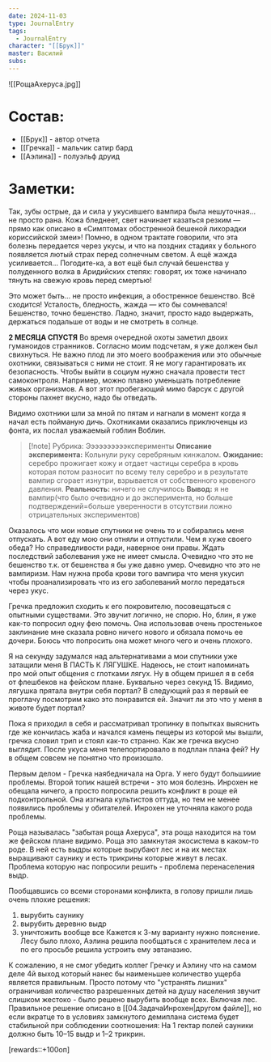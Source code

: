 ```yaml
---
date: 2024-11-03
type: JournalEntry
tags:
  - JournalEntry
character: "[[Брук]]"
master: Василий
subs:
---
```

![[РощаАхеруса.jpg]]
# Состав:
- [[Брук]] - автор отчета
- [[Гречка]] - мальчик сатир бард
- [[Аэлина]] - полуэльф друид

# Заметки:
Так, зубы острые, да и сила у укусившего вампира была нешуточная... не просто рана. Кожа бледнеет, свет начинает казаться резким — прямо как описано в «Симптомах обостренной бешеной лихорадки кориссийской змеи»! Помню, в одном трактате говорили, что эта болезнь передается через укусы, и что на поздних стадиях у больного появляется лютый страх перед солнечным светом. А ещё жажда усиливается… Погодите-ка, а вот ещё был случай бешенства у полуденного волка в Аридийских степях: говорят, их тоже начинало тянуть на свежую кровь перед смертью!

Это может быть... не просто инфекция, а обостренное бешенство. Всё сходится! Усталость, бледность, жажда — кто бы сомневался! Бешенство, точно бешенство. Ладно, значит, просто надо выдержать, держаться подальше от воды и не смотреть в солнце.

**2 МЕСЯЦА СПУСТЯ**
Во время очередной охоты заметил двоих гуманоидов странников. Согласно моим подсчетам, я уже должен был свихнуться. Не важно плод ли это моего воображения или это обычные охотники, связываться с ними не стоит. Я не могу гарантировать их безопасность. Чтобы выйти в социум нужно сначала провести тест самоконтроля. Например, можно плавно уменьшать потребление живых организмов. А вот этот пробегающий мимо барсук с другой стороны пахнет вкусно, надо бы отведать.

Видимо охотники шли за мной по пятам и нагнали в момент когда я начал есть пойманую дичь. Охотниками оказались приключенцы из фонта, их послал уважаемый гоблин Воблин.

>[!note] Рубрика: Ээээээээээксперименты
> **Описание эксперимента:** Кольнули руку серебряным кинжалом.
> **Ожидание:** серебро прожигает кожу и отдает частицы серебра в кровь которая потом разносит по всему телу серебро и в результате вампир сгорает изнутри, взрывается от собственного кровеного давления.
> **Реальность:** ничего не случилось
> **Вывод:** я не вампир(что было очевидно и до эксперимента, но больше подтверждений=больше уверенности в отсутствии ложно отрицательных экспериментов)

Оказалось что мои новые спутники не очень то и собирались меня отпускать. А вот еду мою они отняли и отпустили. Чем я хуже своего обеда? Но справедливости ради, наверное они правы. Ждать последствий заболевания уже не имеет смысла. Очевидно что это не бешенство т.к. от бешенства я бы уже давно умер. Очевидно что это не вампиризм. Нам нужна проба крови того вампира что меня укусил чтобы проанализировать что из его заболеваний могло передаться через укус.

Гречка предложил сходить к его покровителю, посовещаться с опытными существами. Это звучит логично, не спорю. Но, блин, я уже как-то попросил одну фею помочь. Она использовав очень простенькое заклинание мне сказала ровно ничего нового и обязала помочь ее дочери. Боюсь что попросить она может много чего и очень плохого.

Я на секунду задумался над альтернативами а мои спутники уже затащили меня В ПАСТЬ К ЛЯГУШКЕ. Надеюсь, не стоит напоминать про мой опыт общения с глотками лягух. Ну в общем пришел я в себя от флешбеков на фейском плане. Буквально через секунд 15. Видимо, лягушка прятала внутри себя портал? В следующий раз я первый ее проглачу посмотрим како это понравится ей. Значит ли это что у меня в животе будет портал? 

Пока я приходил в себя и рассматривал тропинку в попытках выяснить где же кончилась жаба и начался камень пещеры из которой мы вышли, гречка словил трип и стоял как-то странно. Как же гречка вкусно выглядит. После укуса меня телепортировало в подплан плана фей? Ну в общем совсем не понятно что произошло.

Первым делом - Гречка наябедничала на Орга. У него будут большииие проблемы.
Второй топик нашей встречи - это моя болезнь. Инрохен не обещала ничего, а просто попросила решить конфликт в роще ей подконтрольной. Она изгнала культистов оттуда, но тем не менее появились проблемы у обитателей. Инрохен не уточняла какого рода проблемы.

Роща называлась "забытая роща Ахеруса", эта роща находится на том же фейском плане видимо. Роща это замкнутая экосистема в каком-то роде. В ней есть выдры которые вырубают лес и на их местах выращивают саунику и есть трикрины которые живут в лесах. Проблема которую нас попросили решить - проблема перенаселения выдр.

Пообщавшись со всеми сторонами конфликта, в голову пришли лишь очень плохие решения:
1. вырубить саунику
2. вырубить деревню выдр
3. уничтожить вообще все
Кажется к 3-му варианту нужно пояснение. Лесу было плохо, Аэлина решила пообщаться с хранителем леса и по его просьбе решила устроить ему эвтаназию. 

К сожалению, я не смог убедить коллег Гречку и Аэлину что на самом деле 4й выход который нанес бы наименьшее количество ущерба является правильным. Просто потому что "устранять лишних" ограничивая количество разрешенных детей на душу населения звучит слишком жестоко - было решено вырубить вообще всех. Включая лес.
Правильное решение описано в [[04.ЗадачаИнрохен|другом файле]], но если вкратце то в условиях замкнутого демиплана система будет стабильной при соблюдении соотношения:
На 1 гектар полей сауники должно быть 10–15 выдр и 1–2 трикрин.

[rewards::+100оп]